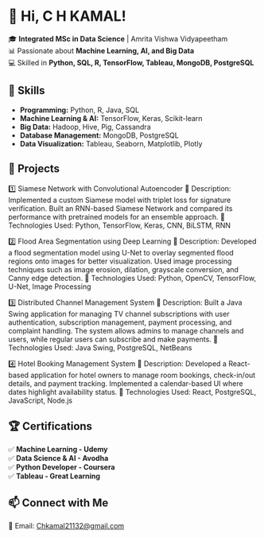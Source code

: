 # 👋 Hi, C H KAMAL!  

🎓 **Integrated MSc in Data Science** | Amrita Vishwa Vidyapeetham  
📊 Passionate about **Machine Learning, AI, and Big Data**  
💻 Skilled in **Python, SQL, R, TensorFlow, Tableau, MongoDB, PostgreSQL**  

## 🔧 Skills  
- **Programming:** Python, R, Java, SQL  
- **Machine Learning & AI:** TensorFlow, Keras, Scikit-learn  
- **Big Data:** Hadoop, Hive, Pig, Cassandra  
- **Database Management:** MongoDB, PostgreSQL  
- **Data Visualization:** Tableau, Seaborn, Matplotlib, Plotly  

## 📂 Projects  
 1️⃣ Siamese Network with Convolutional Autoencoder
🔹 Description: Implemented a custom Siamese model with triplet loss for signature verification. Built an RNN-based Siamese Network and compared its performance with pretrained models for an ensemble approach.
🔹 Technologies Used: Python, TensorFlow, Keras, CNN, BiLSTM, RNN


2️⃣ Flood Area Segmentation using Deep Learning
🔹 Description: Developed a flood segmentation model using U-Net to overlay segmented flood regions onto images for better visualization. Used image processing techniques such as image erosion, dilation, grayscale conversion, and Canny edge detection.
🔹 Technologies Used: Python, OpenCV, TensorFlow, U-Net, Image Processing


3️⃣ Distributed Channel Management System
🔹 Description: Built a Java Swing application for managing TV channel subscriptions with user authentication, subscription management, payment processing, and complaint handling. The system allows admins to manage channels and users, while regular users can subscribe and make payments.
🔹 Technologies Used: Java Swing, PostgreSQL, NetBeans


4️⃣ Hotel Booking Management System
🔹 Description: Developed a React-based application for hotel owners to manage room bookings, check-in/out details, and payment tracking. Implemented a calendar-based UI where dates highlight availability status.
🔹 Technologies Used: React, PostgreSQL, JavaScript, Node.js 

## 🏆 Certifications  
✅ **Machine Learning - Udemy**  
✅ **Data Science & AI - Avodha**  
✅ **Python Developer - Coursera**  
✅ **Tableau - Great Learning**  

## 📫 Connect with Me   
📧 Email: Chkamal21132@gmail.com  
